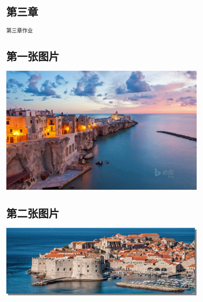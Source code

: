 # 第三章

第三章作业

# 第一张图片

![图片加载失败](img/212440ky1ibg1iowoiq44c.jpg)

# 第二张图片

![第二张图片](img/微信图片_20190713171041.png)